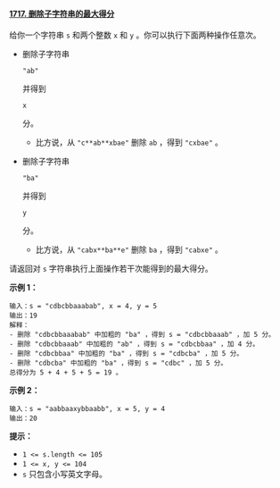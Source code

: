 #### [1717. 删除子字符串的最大得分](https://leetcode-cn.com/problems/maximum-score-from-removing-substrings/)



给你一个字符串 `s` 和两个整数 `x` 和 `y` 。你可以执行下面两种操作任意次。

- 删除子字符串 

  ```
  "ab"
  ```

   并得到 

  ```
  x
  ```

   分。

  - 比方说，从 `"c**ab**xbae"` 删除 `ab` ，得到 `"cxbae"` 。

- 删除子字符串

  ```
  "ba"
  ```

   并得到 

  ```
  y
  ```

   分。

  - 比方说，从 `"cabx**ba**e"` 删除 `ba` ，得到 `"cabxe"` 。

请返回对 `s` 字符串执行上面操作若干次能得到的最大得分。

 

**示例 1：**

```
输入：s = "cdbcbbaaabab", x = 4, y = 5
输出：19
解释：
- 删除 "cdbcbbaaabab" 中加粗的 "ba" ，得到 s = "cdbcbbaaab" ，加 5 分。
- 删除 "cdbcbbaaab" 中加粗的 "ab" ，得到 s = "cdbcbbaa" ，加 4 分。
- 删除 "cdbcbbaa" 中加粗的 "ba" ，得到 s = "cdbcba" ，加 5 分。
- 删除 "cdbcba" 中加粗的 "ba" ，得到 s = "cdbc" ，加 5 分。
总得分为 5 + 4 + 5 + 5 = 19 。
```

**示例 2：**

```
输入：s = "aabbaaxybbaabb", x = 5, y = 4
输出：20
```

 

**提示：**

- `1 <= s.length <= 105`
- `1 <= x, y <= 104`
- `s` 只包含小写英文字母。